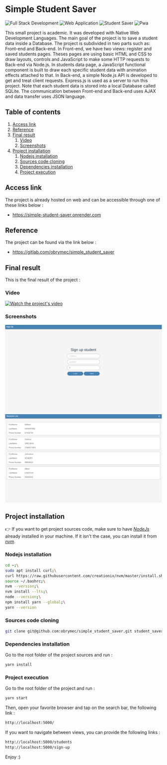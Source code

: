 # Simple Student Saver
![Full Stack Development](https://img.shields.io/badge/full%20stack%20development-FF5722.svg?style=for-the-badge)
![Web Application](https://img.shields.io/badge/web%20application-%233B4D98?style=for-the-badge)
![Student Saver](https://img.shields.io/badge/student%20saver-1997B5.svg?style=for-the-badge)
![Pwa](https://img.shields.io/badge/pwa-7D4698.svg?style=for-the-badge)

This small project is academic. It was developed with Native Web Development
Languages. The main goal of the project is to save a student data inside a
Database. The project is subdivided in two parts such as: Front-end and
Back-end. In Front-end, we have two views: register and saved students pages.
Theses pages are using basic HTML and CSS to draw layouts, controls and
JavaScript to make some HTTP requests to Back-end via Node.js. In students
data page, a JavaScript functional component is built to draw each specific
student data with animation effects attached to that. In Back-end, a simple
Node.js API is developed to get and treat client requests. Express.js is used
as a server to run this project. Note that each student data is stored into a
local Database called SQLite. The communication between Front-end and Back-end
uses AJAX and data transfer uses JSON language.

## Table of contents
1. [Access link](#link)
2. [Reference](#ref)
3. [Final result](#result)
    1. [Video](#video)
    2. [Screenshots](#images)
4. [Project installation](#install)
    1. [Nodejs installation](#node-install)
    2. [Sources code cloning](#cloning)
    3. [Dependencies installation](#dev-install)
    4. [Project execution](#running)

## Access link <a id = "link"></a>
The project is already hosted on web and can be
accessible through one of these links below :
- https://simple-student-saver.onrender.com

## Reference <a id = "ref"></a>
The project can be found via the link below :
- https://gitlab.com/obrymec/simple_student_saver

## Final result <a id = "result"></a>
This is the final result of the project :
### Video <a id = "video"></a>
[![Watch the project's video](https://img.youtube.com/vi/6vv_dhTlSUA/maxresdefault.jpg)](https://youtu.be/6vv_dhTlSUA)

### Screenshots <a id = "images"></a>
![First render](./assets/render/render_1.png)
![Second render](./assets/render/render_2.png)

## Project installation <a id = "install"></a>
👉 If you want to get project sources code, make sure
to have <i><a href = "https://nodejs.org/en/download">
NodeJs</a></i> already installed in your machine. If
it isn't the case, you can install it from <i>
<a href = "https://github.com/nvm-sh/nvm">nvm</i></a>.

### Nodejs installation <a id = "node-install"></a>
```sh
cd ~;\
sudo apt install curl;\
curl https://raw.githubusercontent.com/creationix/nvm/master/install.sh | bash;\
source ~/.bashrc;\
nvm --version;\
nvm install --lts;\
node --version;\
npm install yarn --global;\
yarn --version
```

### Sources code cloning <a id = "cloning"></a>
```sh
git clone git@github.com:obrymec/simple_student_saver.git student_saver/
```

### Dependencies installation <a id = "dev-install"></a>
Go to the root folder of the project sources
and run :
```sh
yarn install
```

### Project execution <a id = "running"></a>
Go to the root folder of the project and
run :
```sh
yarn start
```

Then, open your favorite browser and tap
on the search bar, the following link :
```sh
http://localhost:5000/
```

If you want to navigate between views,
you can provide the following links :
```sh
http://localhost:5000/students
http://localhost:5000/sign-up
```

Enjoy :)
